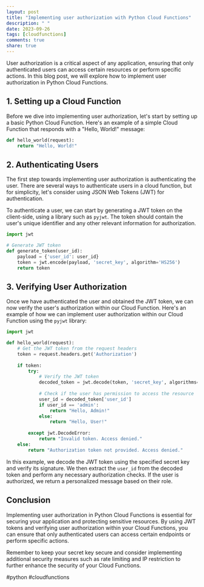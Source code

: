 ```yaml
---
layout: post
title: "Implementing user authorization with Python Cloud Functions"
description: " "
date: 2023-09-26
tags: [cloudfunctions]
comments: true
share: true
---
```


User authorization is a critical aspect of any application, ensuring that only authenticated users can access certain resources or perform specific actions. In this blog post, we will explore how to implement user authorization in Python Cloud Functions.

## 1. Setting up a Cloud Function

Before we dive into implementing user authorization, let's start by setting up a basic Python Cloud Function. Here's an example of a simple Cloud Function that responds with a "Hello, World!" message:

```python
def hello_world(request):
    return "Hello, World!"
```

## 2. Authenticating Users

The first step towards implementing user authorization is authenticating the user. There are several ways to authenticate users in a cloud function, but for simplicity, let's consider using JSON Web Tokens (JWT) for authentication.

To authenticate a user, we can start by generating a JWT token on the client-side, using a library such as `pyjwt`. The token should contain the user's unique identifier and any other relevant information for authorization.

```python
import jwt

# Generate JWT token
def generate_token(user_id):
    payload = {'user_id': user_id}
    token = jwt.encode(payload, 'secret_key', algorithm='HS256')
    return token
```

## 3. Verifying User Authorization

Once we have authenticated the user and obtained the JWT token, we can now verify the user's authorization within our Cloud Function. Here's an example of how we can implement user authorization within our Cloud Function using the `pyjwt` library:

```python
import jwt

def hello_world(request):
    # Get the JWT token from the request headers
    token = request.headers.get('Authorization')
    
    if token:
        try:
            # Verify the JWT token
            decoded_token = jwt.decode(token, 'secret_key', algorithms=['HS256'])
            
            # Check if the user has permission to access the resource
            user_id = decoded_token['user_id']
            if user_id == 'admin':
                return "Hello, Admin!"
            else:
                return "Hello, User!"
            
        except jwt.DecodeError:
            return "Invalid token. Access denied."
    else:
        return "Authorization token not provided. Access denied."
```

In this example, we decode the JWT token using the specified secret key and verify its signature. We then extract the `user_id` from the decoded token and perform any necessary authorization checks. If the user is authorized, we return a personalized message based on their role.

## Conclusion

Implementing user authorization in Python Cloud Functions is essential for securing your application and protecting sensitive resources. By using JWT tokens and verifying user authorization within your Cloud Functions, you can ensure that only authenticated users can access certain endpoints or perform specific actions.

Remember to keep your secret key secure and consider implementing additional security measures such as rate limiting and IP restriction to further enhance the security of your Cloud Functions.

#python #cloudfunctions